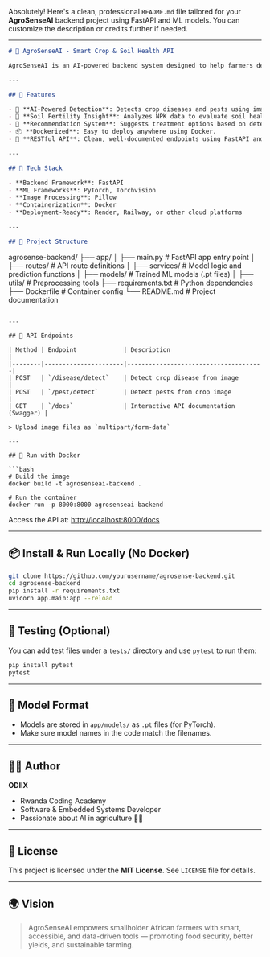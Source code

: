 Absolutely! Here's a clean, professional `README.md` file tailored for your **AgroSenseAI** backend project using FastAPI and ML models. You can customize the description or credits further if needed.

---

```markdown
# 🌱 AgroSenseAI - Smart Crop & Soil Health API

AgroSenseAI is an AI-powered backend system designed to help farmers detect crop diseases and pests from images, and analyze soil fertility using NPK data. Built with **FastAPI** and powered by **machine learning models**, this backend provides accessible APIs for smart agriculture in Africa and beyond.

---

## 🚀 Features

- 🧠 **AI-Powered Detection**: Detects crop diseases and pests using image classification models.
- 🌾 **Soil Fertility Insight**: Analyzes NPK data to evaluate soil health (future support).
- 🔁 **Recommendation System**: Suggests treatment options based on detection results.
- 📦 **Dockerized**: Easy to deploy anywhere using Docker.
- 🔗 **RESTful API**: Clean, well-documented endpoints using FastAPI and OpenAPI (Swagger).

---

## 🧰 Tech Stack

- **Backend Framework**: FastAPI
- **ML Frameworks**: PyTorch, Torchvision
- **Image Processing**: Pillow
- **Containerization**: Docker
- **Deployment-Ready**: Render, Railway, or other cloud platforms

---

## 📁 Project Structure
```

agrosense-backend/
├── app/
│ ├── main.py # FastAPI app entry point
│ ├── routes/ # API route definitions
│ ├── services/ # Model logic and prediction functions
│ ├── models/ # Trained ML models (.pt files)
│ ├── utils/ # Preprocessing tools
├── requirements.txt # Python dependencies
├── Dockerfile # Container config
└── README.md # Project documentation

````

---

## 🔌 API Endpoints

| Method | Endpoint             | Description                          |
|--------|----------------------|--------------------------------------|
| POST   | `/disease/detect`    | Detect crop disease from image       |
| POST   | `/pest/detect`       | Detect pests from crop image         |
| GET    | `/docs`              | Interactive API documentation (Swagger) |

> Upload image files as `multipart/form-data`

---

## 🐳 Run with Docker

```bash
# Build the image
docker build -t agrosenseai-backend .

# Run the container
docker run -p 8000:8000 agrosenseai-backend
````

Access the API at:
[http://localhost:8000/docs](http://localhost:8000/docs)

---

## 📦 Install & Run Locally (No Docker)

```bash
git clone https://github.com/yourusername/agrosense-backend.git
cd agrosense-backend
pip install -r requirements.txt
uvicorn app.main:app --reload
```

---

## 🧪 Testing (Optional)

You can add test files under a `tests/` directory and use `pytest` to run them:

```bash
pip install pytest
pytest
```

---

## 🧠 Model Format

- Models are stored in `app/models/` as `.pt` files (for PyTorch).
- Make sure model names in the code match the filenames.

---

## 👨‍💻 Author

**ODIIX**

- Rwanda Coding Academy
- Software & Embedded Systems Developer
- Passionate about AI in agriculture 🌾🤖

---

## 📜 License

This project is licensed under the **MIT License**. See `LICENSE` file for details.

---

## 🌍 Vision

> AgroSenseAI empowers smallholder African farmers with smart, accessible, and data-driven tools — promoting food security, better yields, and sustainable farming.
